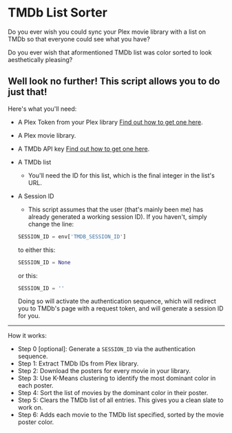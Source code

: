 # TMDb List Sorter

Do you ever wish you could sync your Plex movie library with a list on TMDb so that everyone could see what you have?

Do you ever wish that aformentioned TMDb list was color sorted to look aesthetically pleasing?

Well look no further! This script allows you to do just that!
---
Here's what you'll need:
- A Plex Token from your Plex library [Find out how to get one here](https://support.plex.tv/articles/204059436-finding-an-authentication-token-x-plex-token/).
- A Plex movie library.
- A TMDb API key [Find out how to get one here](https://developers.themoviedb.org/3/getting-started/introduction).
- A TMDb list
    - You'll need the ID for this list, which is the final integer in the list's URL.
- A Session ID
    - This script assumes that the user (that's mainly been me) has already generated a working session ID). If you haven't, simply change the line:
    ```python
    SESSION_ID = env['TMDB_SESSION_ID']
    ```
    to either this:
    ```python
    SESSION_ID = None
    ```
    or this:
    ```python
    SESSION_ID = ''
    ```

    Doing so will activate the authentication sequence, which will redirect you to TMDb's page with a request token, and will generate a session ID for you.

---
How it works:

- Step 0 [optional]: Generate a `SESSION_ID` via the authentication sequence.
- Step 1: Extract TMDb IDs from Plex library.
- Step 2: Download the posters for every movie in your library.
- Step 3: Use K-Means clustering to identify the most dominant color in each poster.
- Step 4: Sort the list of movies by the dominant color in their poster.
- Step 5: Clears the TMDb list of all entries. This gives you a clean slate to work on.
- Step 6: Adds each movie to the TMDb list specified, sorted by the movie poster color.
